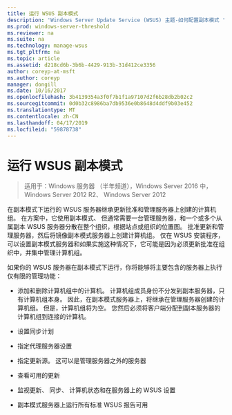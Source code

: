 ```yaml
---
title: 运行 WSUS 副本模式
description: 'Windows Server Update Service (WSUS) 主题-如何配置副本模式 '
ms.prod: windows-server-threshold
ms.reviewer: na
ms.suite: na
ms.technology: manage-wsus
ms.tgt_pltfrm: na
ms.topic: article
ms.assetid: d218cd6b-3b6b-4429-913b-31d412ce3356
author: coreyp-at-msft
ms.author: coreyp
manager: dongill
ms.date: 10/16/2017
ms.openlocfilehash: 3b4139354a3f0f7b1f1a97107d2f6b28db2b02c2
ms.sourcegitcommit: 0d0b32c8986ba7db9536e0b8648d4ddf9b03e452
ms.translationtype: MT
ms.contentlocale: zh-CN
ms.lasthandoff: 04/17/2019
ms.locfileid: "59878738"
---
```

# <a name="running-wsus-replica-mode"></a>运行 WSUS 副本模式

>适用于：Windows 服务器 （半年频道），Windows Server 2016 中，Windows Server 2012 R2、 Windows Server 2012

在副本模式下运行的 WSUS 服务器继承更新批准和管理服务器上创建的计算机组。 在方案中，它使用副本模式、 但通常需要一台管理服务器，和一个或多个从属副本 WSUS 服务器分散在整个组织，根据站点或组织的位置图。 批准更新和管理服务器，然后将镜像副本模式服务器上创建计算机组。 仅在 WSUS 安装程序，可以设置副本模式服务器和如果实施这种情况下，它可能是因为必须更新批准在组织中，并集中管理计算机组。

如果你的 WSUS 服务器在副本模式下运行，你将能够将主要包含的服务器上执行仅有限的管理功能：

-   添加和删除计算机组中的计算机。 计算机组成员身份不分发到副本服务器，只有计算机组本身。 因此，在副本模式服务器上，将继承在管理服务器创建的计算机组。 但是，计算机组将为空。 您然后必须将客户端分配到副本服务器的计算机组到连接的计算机。

-   设置同步计划

-   指定代理服务器设置

-   指定更新源。 这可以是管理服务器之外的服务器

-   查看可用的更新

-   监视更新、 同步、 计算机状态和在服务器上的 WSUS 设置

-   副本模式服务器上运行所有标准 WSUS 报告可用



